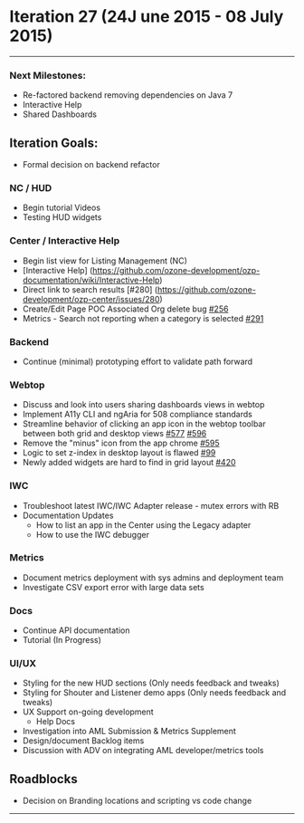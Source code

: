 # Iteration 27 (24J une 2015 - 08 July 2015)

*** 
### Next Milestones:
* Re-factored backend removing dependencies on Java 7
* Interactive Help
* Shared Dashboards


## Iteration Goals:
* Formal decision on backend refactor

### NC / HUD
* Begin tutorial Videos
* Testing HUD widgets

### Center / Interactive Help
* Begin list view for Listing Management (NC) 
* [Interactive Help] (https://github.com/ozone-development/ozp-documentation/wiki/Interactive-Help)
* Direct link to search results [#280] (https://github.com/ozone-development/ozp-center/issues/280)
* Create/Edit Page POC Associated Org delete bug [#256](https://github.com/ozone-development/ozp-center/issues/256)
* Metrics - Search not reporting when a category is selected [#291](https://github.com/ozone-development/ozp-center/issues/291)

### Backend
* Continue (minimal) prototyping effort to validate path forward

### Webtop
* Discuss and look into users sharing dashboards views in webtop
* Implement A11y CLI and ngAria for 508 compliance standards
* Streamline behavior of clicking an app icon in the webtop toolbar between both grid and desktop views [#577](http://github.com/ozone-development/ozp-webtop/issues/#577) [#596](http://github.com/ozone-development/ozp-webtop/issues/#596)
* Remove the "minus" icon from the app chrome [#595](http://github.com/ozone-development/ozp-webtop/issues/#595)
* Logic to set z-index in desktop layout is flawed [#99](http://github.com/ozone-development/ozp-webtop/issues/99)
* Newly added widgets are hard to find in grid layout [#420](http://github.com/ozone-development/ozp-webtop/issues/420)
  

### IWC
* Troubleshoot latest IWC/IWC Adapter release - mutex errors with RB
* Documentation Updates
    * How to list an app in the Center using the Legacy adapter
    * How to use the IWC debugger


### Metrics
* Document metrics deployment with sys admins and deployment team
* Investigate CSV export error with large data sets

### Docs
* Continue API documentation
* Tutorial (In Progress)

### UI/UX
* Styling for the new HUD sections (Only needs feedback and tweaks)
* Styling for Shouter and Listener demo apps (Only needs feedback and tweaks)
* UX Support on-going development
  * Help Docs
* Investigation into AML Submission & Metrics Supplement
* Design/document Backlog items
* Discussion with ADV on integrating AML developer/metrics tools

## Roadblocks
* Decision on Branding locations and scripting vs code change
***
